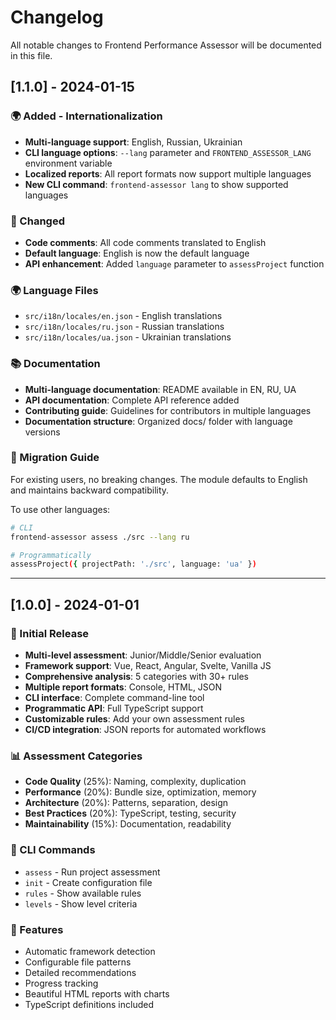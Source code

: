 # Changelog

All notable changes to Frontend Performance Assessor will be documented in this file.

## [1.1.0] - 2024-01-15

### 🌍 Added - Internationalization
- **Multi-language support**: English, Russian, Ukrainian
- **CLI language options**: `--lang` parameter and `FRONTEND_ASSESSOR_LANG` environment variable
- **Localized reports**: All report formats now support multiple languages
- **New CLI command**: `frontend-assessor lang` to show supported languages

### 🔧 Changed
- **Code comments**: All code comments translated to English
- **Default language**: English is now the default language
- **API enhancement**: Added `language` parameter to `assessProject` function

### 🌍 Language Files
- `src/i18n/locales/en.json` - English translations
- `src/i18n/locales/ru.json` - Russian translations  
- `src/i18n/locales/ua.json` - Ukrainian translations

### 📚 Documentation
- **Multi-language documentation**: README available in EN, RU, UA
- **API documentation**: Complete API reference added
- **Contributing guide**: Guidelines for contributors in multiple languages
- **Documentation structure**: Organized docs/ folder with language versions

### 🔄 Migration Guide
For existing users, no breaking changes. The module defaults to English and maintains backward compatibility.

To use other languages:
```bash
# CLI
frontend-assessor assess ./src --lang ru

# Programmatically  
assessProject({ projectPath: './src', language: 'ua' })
```

---

## [1.0.0] - 2024-01-01

### 🎉 Initial Release
- **Multi-level assessment**: Junior/Middle/Senior evaluation
- **Framework support**: Vue, React, Angular, Svelte, Vanilla JS
- **Comprehensive analysis**: 5 categories with 30+ rules
- **Multiple report formats**: Console, HTML, JSON
- **CLI interface**: Complete command-line tool
- **Programmatic API**: Full TypeScript support
- **Customizable rules**: Add your own assessment rules
- **CI/CD integration**: JSON reports for automated workflows

### 📊 Assessment Categories
- **Code Quality** (25%): Naming, complexity, duplication
- **Performance** (20%): Bundle size, optimization, memory
- **Architecture** (20%): Patterns, separation, design  
- **Best Practices** (20%): TypeScript, testing, security
- **Maintainability** (15%): Documentation, readability

### 🔧 CLI Commands
- `assess` - Run project assessment
- `init` - Create configuration file
- `rules` - Show available rules
- `levels` - Show level criteria

### 🚀 Features
- Automatic framework detection
- Configurable file patterns
- Detailed recommendations
- Progress tracking
- Beautiful HTML reports with charts
- TypeScript definitions included

